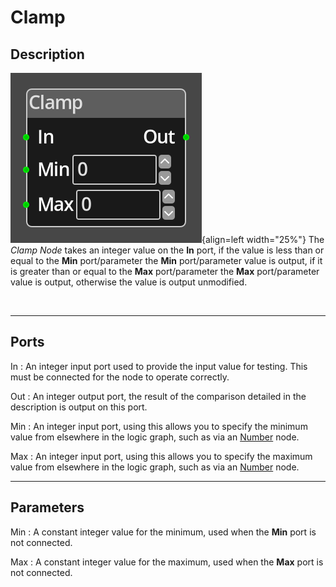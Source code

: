 
# Clamp


## Description

![Clamp Node](../../assets/nodes/clamp.png){align=left width="25%"}
The *Clamp Node* takes an integer value on the __In__ port, if the value is
less than or equal to the __Min__ port/parameter the __Min__ port/parameter
value is output, if it is greater than or equal to the __Max__ port/parameter
the __Max__ port/parameter value is output, otherwise the value is output
unmodified. 

<br style="clear:left"/>
  
-------

## Ports

In 
: An integer input port used to provide the input value for testing. This must be
  connected for the node to operate correctly.

Out
: An integer output port, the result of the comparison detailed in the
  description is output on this port.

Min
: An integer input port, using this allows you to specify the minimum value from
  elsewhere in the logic graph, such as via an [Number](number.md) node.

Max
: An integer input port, using this allows you to specify the maximum value from
  elsewhere in the logic graph, such as via an [Number](number.md) node.


-------

## Parameters

Min 
: A constant integer value for the minimum, used when the __Min__ port is not
  connected.

Max 
: A constant integer value for the maximum, used when the __Max__ port is not
  connected.
